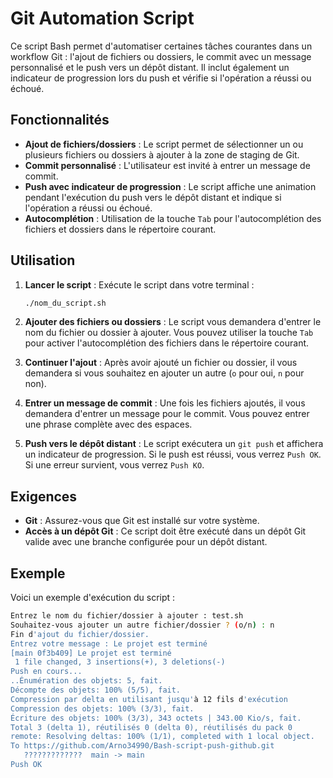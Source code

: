 # Git Automation Script

Ce script Bash permet d'automatiser certaines tâches courantes dans un workflow Git : l'ajout de fichiers ou dossiers, le commit avec un message personnalisé et le push vers un dépôt distant. Il inclut également un indicateur de progression lors du push et vérifie si l'opération a réussi ou échoué.

## Fonctionnalités

- **Ajout de fichiers/dossiers** : Le script permet de sélectionner un ou plusieurs fichiers ou dossiers à ajouter à la zone de staging de Git.
- **Commit personnalisé** : L'utilisateur est invité à entrer un message de commit.
- **Push avec indicateur de progression** : Le script affiche une animation pendant l'exécution du push vers le dépôt distant et indique si l'opération a réussi ou échoué.
- **Autocomplétion** : Utilisation de la touche `Tab` pour l'autocomplétion des fichiers et dossiers dans le répertoire courant.

## Utilisation

1. **Lancer le script** : Exécute le script dans votre terminal :
    ```bash
    ./nom_du_script.sh
    ```

2. **Ajouter des fichiers ou dossiers** : Le script vous demandera d'entrer le nom du fichier ou dossier à ajouter. Vous pouvez utiliser la touche `Tab` pour activer l'autocomplétion des fichiers dans le répertoire courant.

3. **Continuer l'ajout** : Après avoir ajouté un fichier ou dossier, il vous demandera si vous souhaitez en ajouter un autre (`o` pour oui, `n` pour non).

4. **Entrer un message de commit** : Une fois les fichiers ajoutés, il vous demandera d'entrer un message pour le commit. Vous pouvez entrer une phrase complète avec des espaces.

5. **Push vers le dépôt distant** : Le script exécutera un `git push` et affichera un indicateur de progression. Si le push est réussi, vous verrez `Push OK`. Si une erreur survient, vous verrez `Push KO`.

## Exigences

- **Git** : Assurez-vous que Git est installé sur votre système.
- **Accès à un dépôt Git** : Ce script doit être exécuté dans un dépôt Git valide avec une branche configurée pour un dépôt distant.

## Exemple

Voici un exemple d'exécution du script :

```bash
Entrez le nom du fichier/dossier à ajouter : test.sh 
Souhaitez-vous ajouter un autre fichier/dossier ? (o/n) : n
Fin d'ajout du fichier/dossier.
Entrez votre message : Le projet est terminé 
[main 0f3b409] Le projet est terminé
 1 file changed, 3 insertions(+), 3 deletions(-)
Push en cours...
..Énumération des objets: 5, fait.
Décompte des objets: 100% (5/5), fait.
Compression par delta en utilisant jusqu'à 12 fils d'exécution
Compression des objets: 100% (3/3), fait.
Écriture des objets: 100% (3/3), 343 octets | 343.00 Kio/s, fait.
Total 3 (delta 1), réutilisés 0 (delta 0), réutilisés du pack 0
remote: Resolving deltas: 100% (1/1), completed with 1 local object.
To https://github.com/Arno34990/Bash-script-push-github.git
   ?????????????  main -> main
Push OK
```